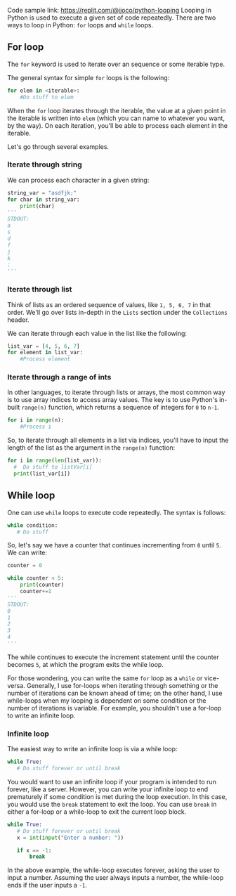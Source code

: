 Code sample link: <https://replit.com/@jjoco/python-looping>
Looping in Python is used to execute a given set of code repeatedly. There are two ways to loop in Python: `for` loops and `while` loops.

## For loop
The `for` keyword is used to iterate over an sequence or some iterable type. 

The general syntax for simple `for` loops is the following:
```python
for elem in <iterable>:
    #Do stuff to elem
```
When the `for` loop iterates through the iterable, the value at a given point in the iterable is written into `elem` (which you can name to whatever you want, by the way). On each iteration, you'll be able to process each element in the iterable.

Let's go through several examples.
### Iterate through string
We can process each character in a given string:
```python
string_var = "asdfjk;"
for char in string_var:
    print(char)
'''
STDOUT:
a
s
d
f
j
k
;
'''
```

### Iterate through list
Think of lists as an ordered sequence of values, like `1, 5, 6, 7` in that order. We'll go over lists in-depth in the `Lists` section under the `Collections` header.

We can iterate through each value in the list like the following:
```python
list_var = [4, 5, 6, 7]
for element in list_var:
    #Process element
```

### Iterate through a range of ints
In other languages, to iterate through lists or arrays, the most common way is to use array indices to access array values. The key is to use Python's in-built `range(n)` function, which returns a sequence of integers for `0` to `n-1`.
```python
for i in range(n):
    #Process i
```

So, to iterate through all elements in a list via indices, you'll have to input the length of the list as the argument in the `range(n)` function:
```python
for i in range(len(list_var)):
  #  Do stuff to listVar[i]
  print(list_var[i])
```



## While loop
One can use `while` loops to execute code repeatedly. The syntax is follows:
```python
while condition:
   # Do stuff
```

So, let's say we have a counter that continues incrementing from `0` until `5`. We can write:
```python
counter = 0

while counter < 5:
    print(counter)
    counter+=1
'''
STDOUT:
0
1
2
3
4
'''
```
The while continues to execute the increment statement until the counter becomes `5`, at which the program exits the while loop.

For those wondering, you can write the same `for` loop as a `while` or vice-versa. Generally, I use for-loops when iterating through something or the number of iterations can be known ahead of time; on the other hand, I use while-loops when my looping is dependent on some condition or the number of iterations is variable. For example, you shouldn't use a for-loop to write an infinite loop.
### Infinite loop
The easiest way to write an infinite loop is via a while loop:
```python
while True:
   # Do stuff forever or until break
```
You would want to use an infinite loop if your program is intended to run forever, like a server. However, you can write your infinite loop to end prematurely if some condition is met during the loop execution. In this case, you would use the `break` statement to exit the loop. You can use `break` in either a for-loop or a while-loop to exit the current loop block.

```python
while True:
   # Do stuff forever or until break
   x = int(input("Enter a number: "))

   if x == -1:
       break
```
In the above example, the while-loop executes forever, asking the user to input a number. Assuming the user always inputs a number, the while-loop ends if the user inputs a `-1`.